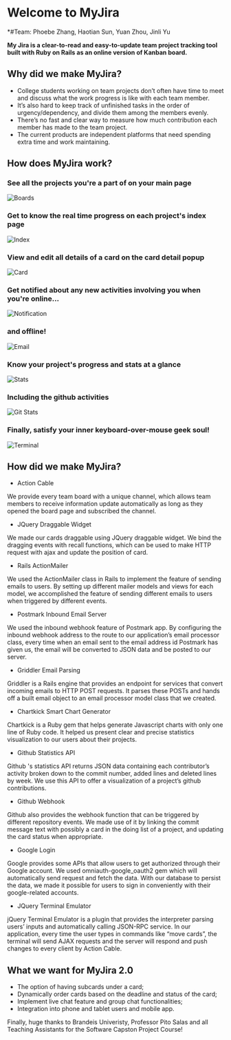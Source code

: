 # Welcome to MyJira
*#Team: Phoebe Zhang, Haotian Sun, Yuan Zhou, Jinli Yu

**My Jira is a clear-to-read and easy-to-update team project tracking tool built with Ruby on Rails as an online version of Kanban board.**

## Why did we make MyJira?

* College students working on team projects don’t often have time to meet and discuss what the work progress is like with each team member.
* It’s also hard to keep track of unfinished tasks in the order of urgency/dependency, and divide them among the members evenly.
* There’s no fast and clear way to measure how much contribution each member has made to the team project.
* The current products are independent platforms that need spending extra time and work maintaining.

## How does MyJira work?
### See all the projects you're a part of on your main page
![Boards](/pics/boards.png)
### Get to know the real time progress on each project's index page
![Index](/pics/index.png)
### View and edit all details of a card on the card detail popup
![Card](/pics/card.png)
### Get notified about any new activities involving you when you're online...
![Notification](/pics/notification.png)
### and offline!
![Email](pics/card_email.png)
### Know your project's progress and stats at a glance
![Stats](pics/stats.png)
### Including the github activities
![Git Stats](pics/github_stats.png)
### Finally, satisfy your inner keyboard-over-mouse geek soul!
![Terminal](pics/terminal.png)

## How did we make MyJira?

* Action Cable

We provide every team board with a unique channel, which allows team members to receive information update automatically as long as they opened the board page and subscribed the channel. 

* JQuery Draggable Widget

We made our cards draggable using JQuery draggable widget. We bind the dragging events with recall functions, which can be used to make HTTP request with ajax and update the position of card.

* Rails ActionMailer

We used the ActionMailer class in Rails to implement the feature of sending emails to users. By setting up different mailer models and views for each model, we accomplished the feature of sending different emails to users when triggered by different events.

* Postmark Inbound Email Server

We used the inbound webhook feature of Postmark app. By configuring the inbound webhook address to the route to our application’s email processor class, every time when an email sent to the email address id Postmark has given us, the email will be converted to JSON data and be posted to our server.

* Griddler Email Parsing

Griddler is a Rails engine that provides an endpoint for services that convert incoming emails to HTTP POST requests. It parses these POSTs and hands off a built email object to an email processor model class that we created.

* Chartkick Smart Chart Generator

Chartkick is a Ruby gem that helps generate Javascript charts with only one line of Ruby code. It helped us present clear and precise statistics visualization to our users about their projects.

* Github Statistics API

Github 's statistics API returns JSON data containing each contributor’s activity broken down to the commit number, added lines and deleted lines by week. We use this API to offer a visualization of a project’s github contributions.

* Github Webhook

Github also provides the webhook function that can be triggered by different repository events. We made use of it by linking the commit message text with possibly a card in the doing list of a project, and updating the card status when appropriate.

* Google Login

Google provides some APIs that allow users to get authorized through their Google account. We used omniauth-google_oauth2 gem which will automatically send request and fetch the data. With our database to persist the data, we made it possible for users to sign in conveniently with their google-related accounts.

* JQuery Terminal Emulator

jQuery Terminal Emulator is a plugin that provides the interpreter parsing users’ inputs and automatically calling JSON-RPC service. In our application, every time the user types in commands like “move cards”, the terminal will send AJAX requests and the server will respond and push changes to every client by Action Cable.  

## What we want for MyJira 2.0
* The option of having subcards under a card;
* Dynamically order cards based on the deadline and status of the card;
* Implement live chat feature and group chat functionalities;
* Integration into phone and tablet users and mobile app.

Finally, huge thanks to Brandeis Univeristy, Professor Pito Salas and all Teaching Assistants for the Software Capston Project Course!
